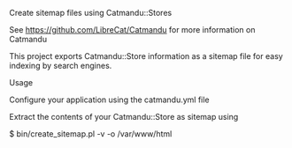 Create sitemap files using Catmandu::Stores


See https://github.com/LibreCat/Catmandu for more information on Catmandu

This project exports Catmandu::Store information as a sitemap file for easy indexing by
search engines.

Usage


 Configure your application using the catmandu.yml file

 Extract the contents of your Catmandu::Store as sitemap using

 $ bin/create_sitemap.pl -v -o /var/www/html